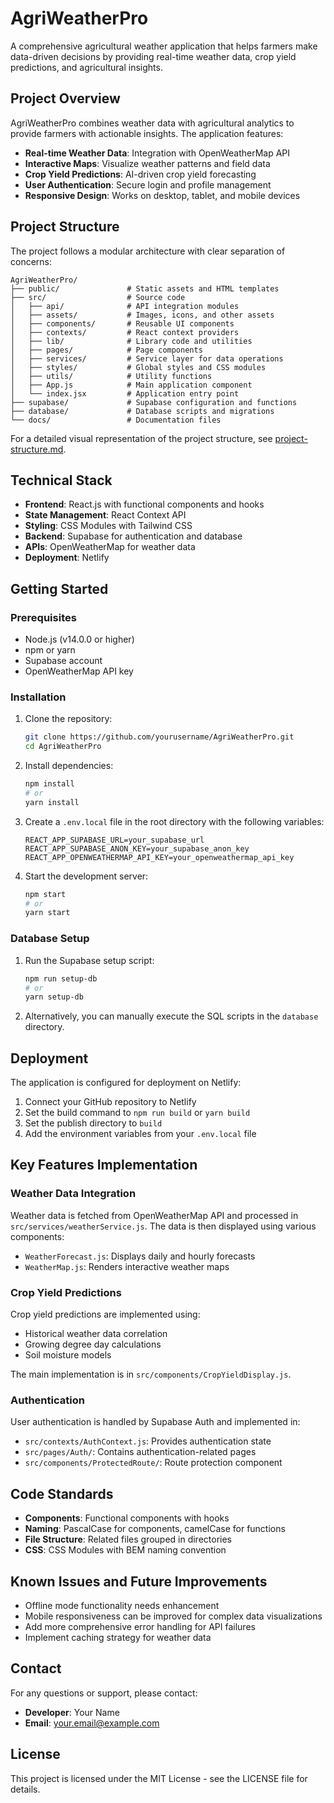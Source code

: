 # AgriWeatherPro

A comprehensive agricultural weather application that helps farmers make data-driven decisions by providing real-time weather data, crop yield predictions, and agricultural insights.

## Project Overview

AgriWeatherPro combines weather data with agricultural analytics to provide farmers with actionable insights. The application features:

- **Real-time Weather Data**: Integration with OpenWeatherMap API
- **Interactive Maps**: Visualize weather patterns and field data
- **Crop Yield Predictions**: AI-driven crop yield forecasting
- **User Authentication**: Secure login and profile management
- **Responsive Design**: Works on desktop, tablet, and mobile devices

## Project Structure

The project follows a modular architecture with clear separation of concerns:

```
AgriWeatherPro/
├── public/               # Static assets and HTML templates
├── src/                  # Source code
│   ├── api/              # API integration modules
│   ├── assets/           # Images, icons, and other assets
│   ├── components/       # Reusable UI components
│   ├── contexts/         # React context providers
│   ├── lib/              # Library code and utilities
│   ├── pages/            # Page components
│   ├── services/         # Service layer for data operations
│   ├── styles/           # Global styles and CSS modules
│   ├── utils/            # Utility functions
│   ├── App.js            # Main application component
│   └── index.jsx         # Application entry point
├── supabase/             # Supabase configuration and functions
├── database/             # Database scripts and migrations
└── docs/                 # Documentation files
```

For a detailed visual representation of the project structure, see [project-structure.md](./project-structure.md).

## Technical Stack

- **Frontend**: React.js with functional components and hooks
- **State Management**: React Context API
- **Styling**: CSS Modules with Tailwind CSS
- **Backend**: Supabase for authentication and database
- **APIs**: OpenWeatherMap for weather data
- **Deployment**: Netlify

## Getting Started

### Prerequisites

- Node.js (v14.0.0 or higher)
- npm or yarn
- Supabase account
- OpenWeatherMap API key

### Installation

1. Clone the repository:
   ```bash
   git clone https://github.com/yourusername/AgriWeatherPro.git
   cd AgriWeatherPro
   ```

2. Install dependencies:
   ```bash
   npm install
   # or
   yarn install
   ```

3. Create a `.env.local` file in the root directory with the following variables:
   ```
   REACT_APP_SUPABASE_URL=your_supabase_url
   REACT_APP_SUPABASE_ANON_KEY=your_supabase_anon_key
   REACT_APP_OPENWEATHERMAP_API_KEY=your_openweathermap_api_key
   ```

4. Start the development server:
   ```bash
   npm start
   # or
   yarn start
   ```

### Database Setup

1. Run the Supabase setup script:
   ```bash
   npm run setup-db
   # or
   yarn setup-db
   ```

2. Alternatively, you can manually execute the SQL scripts in the `database` directory.

## Deployment

The application is configured for deployment on Netlify:

1. Connect your GitHub repository to Netlify
2. Set the build command to `npm run build` or `yarn build`
3. Set the publish directory to `build`
4. Add the environment variables from your `.env.local` file

## Key Features Implementation

### Weather Data Integration

Weather data is fetched from OpenWeatherMap API and processed in `src/services/weatherService.js`. The data is then displayed using various components:

- `WeatherForecast.js`: Displays daily and hourly forecasts
- `WeatherMap.js`: Renders interactive weather maps

### Crop Yield Predictions

Crop yield predictions are implemented using:

- Historical weather data correlation
- Growing degree day calculations
- Soil moisture models

The main implementation is in `src/components/CropYieldDisplay.js`.

### Authentication

User authentication is handled by Supabase Auth and implemented in:

- `src/contexts/AuthContext.js`: Provides authentication state
- `src/pages/Auth/`: Contains authentication-related pages
- `src/components/ProtectedRoute/`: Route protection component

## Code Standards

- **Components**: Functional components with hooks
- **Naming**: PascalCase for components, camelCase for functions
- **File Structure**: Related files grouped in directories
- **CSS**: CSS Modules with BEM naming convention

## Known Issues and Future Improvements

- Offline mode functionality needs enhancement
- Mobile responsiveness can be improved for complex data visualizations
- Add more comprehensive error handling for API failures
- Implement caching strategy for weather data

## Contact

For any questions or support, please contact:

- **Developer**: Your Name
- **Email**: your.email@example.com

## License

This project is licensed under the MIT License - see the LICENSE file for details.
